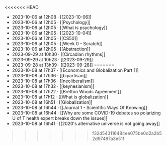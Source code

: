 <<<<<<< HEAD
- 2023-10-06 at 12h08 · [[2023-10-06]]
- 2023-10-06 at 12h05 · [[Psychology]]
- 2023-10-06 at 12h05 · [[What is psychology]]
- 2023-10-06 at 12h05 · [[2023-10-04]]
- 2023-10-06 at 12h05 · [[CS50]]
- 2023-10-06 at 12h05 · [[Week 0 - Scratch]]
- 2023-10-06 at 12h05 · [[Abstraction]]
- 2023-09-29 at 10h30 · [[Circadian rhythms]]
- 2023-09-29 at 10h23 · [[2023-09-29]]
- 2023-09-28 at 13h39 · [[2023-09-28]]
=======
- 2023-10-08 at 17h37 · [[Economics and Globalization Part 1]]
- 2023-10-08 at 17h36 · [[bipartisan]]
- 2023-10-08 at 17h36 · [[neoliberalism]]
- 2023-10-08 at 17h32 · [[keynesianism]]
- 2023-10-08 at 17h22 · [[Bretton Woods Agreement]]
- 2023-10-08 at 17h12 · [[What is globalization]]
- 2023-10-08 at 16h51 · [[Globalization]]
- 2023-10-08 at 16h44 · [[Journal 1 - Scientific Ways Of Knowing]]
- 2023-10-08 at 16h44 · [[Why are some COVID-19 debates so polarizing U of T health expert breaks down the issues]]
- 2023-10-08 at 16h41 · [[2020's alternative universe is not going away]]
>>>>>>> f32d543116484ee075be0d2a2b52d97487a3e51f
